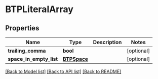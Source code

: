 # BTPLiteralArray

## Properties
Name | Type | Description | Notes
------------ | ------------- | ------------- | -------------
**trailing_comma** | **bool** |  | [optional] 
**space_in_empty_list** | [**BTPSpace**](BTPSpace.md) |  | [optional] 

[[Back to Model list]](../README.md#documentation-for-models) [[Back to API list]](../README.md#documentation-for-api-endpoints) [[Back to README]](../README.md)


